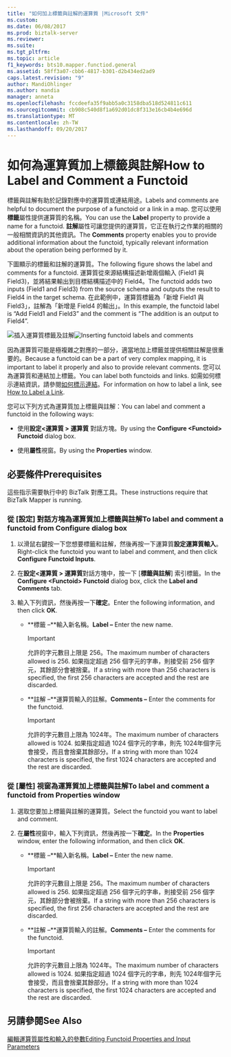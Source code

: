 ```yaml
---
title: "如何加上標籤與註解的運算質 |Microsoft 文件"
ms.custom: 
ms.date: 06/08/2017
ms.prod: biztalk-server
ms.reviewer: 
ms.suite: 
ms.tgt_pltfrm: 
ms.topic: article
f1_keywords: bts10.mapper.functiod.general
ms.assetid: 58ff3a07-cbb6-4817-b301-d2b434ed2ad9
caps.latest.revision: "9"
author: MandiOhlinger
ms.author: mandia
manager: anneta
ms.openlocfilehash: fccdeefa35f9abb5a0c3158dba518d524811c611
ms.sourcegitcommit: cb908c540d8f1a692d01dc8f313e16cb4b4e696d
ms.translationtype: MT
ms.contentlocale: zh-TW
ms.lasthandoff: 09/20/2017
---
```

# <a name="how-to-label-and-comment-a-functoid"></a><span data-ttu-id="88ad8-102">如何為運算質加上標籤與註解</span><span class="sxs-lookup"><span data-stu-id="88ad8-102">How to Label and Comment a Functoid</span></span>
<span data-ttu-id="88ad8-103">標籤與註解有助於記錄對應中的運算質或連結用途。</span><span class="sxs-lookup"><span data-stu-id="88ad8-103">Labels and comments are helpful to document the purpose of a functoid or a link in a map.</span></span> <span data-ttu-id="88ad8-104">您可以使用**標籤**屬性提供運算質的名稱。</span><span class="sxs-lookup"><span data-stu-id="88ad8-104">You can use the **Label** property to provide a name for a functoid.</span></span> <span data-ttu-id="88ad8-105">**註解**屬性可讓您提供的運算質，它正在執行之作業的相關的一般相關資訊的其他資訊。</span><span class="sxs-lookup"><span data-stu-id="88ad8-105">The **Comments** property enables you to provide additional information about the functoid, typically relevant information about the operation being performed by it.</span></span>  
  
 <span data-ttu-id="88ad8-106">下圖顯示的標籤和註解的運算質。</span><span class="sxs-lookup"><span data-stu-id="88ad8-106">The following figure shows the label and comments for a functoid.</span></span> <span data-ttu-id="88ad8-107">運算質從來源結構描述新增兩個輸入 (Field1 與 Field3)，並將結果輸出到目標結構描述中的 Field4。</span><span class="sxs-lookup"><span data-stu-id="88ad8-107">The functoid adds two inputs (Field1 and Field3) from the source schema and outputs the result to Field4 in the target schema.</span></span> <span data-ttu-id="88ad8-108">在此範例中，運算質標籤為「新增 Field1 與 Field3」，註解為「新增是 Field4 的輸出」。</span><span class="sxs-lookup"><span data-stu-id="88ad8-108">In this example, the functoid label is “Add Field1 and Field3” and the comment is “The addition is an output to Field4”.</span></span>  
  
 <span data-ttu-id="88ad8-109">![插入運算質標籤及註解](../core/media/label.gif "Label_")</span><span class="sxs-lookup"><span data-stu-id="88ad8-109">![Inserting functoid labels and comments](../core/media/label.gif "Label_")</span></span>  
  
 <span data-ttu-id="88ad8-110">因為運算質可能是極複雜之對應的一部分，適當地加上標籤並提供相關註解是很重要的。</span><span class="sxs-lookup"><span data-stu-id="88ad8-110">Because a functoid can be a part of very complex mapping, it is important to label it properly and also to provide relevant comments.</span></span> <span data-ttu-id="88ad8-111">您可以為運算質和連結加上標籤。</span><span class="sxs-lookup"><span data-stu-id="88ad8-111">You can label both functoids and links.</span></span> <span data-ttu-id="88ad8-112">如需如何標示連結資訊，請參閱[如何標示連結](../core/how-to-label-a-link.md)。</span><span class="sxs-lookup"><span data-stu-id="88ad8-112">For information on how to label a link, see [How to Label a Link](../core/how-to-label-a-link.md).</span></span>  
  
 <span data-ttu-id="88ad8-113">您可以下列方式為運算質加上標籤與註解：</span><span class="sxs-lookup"><span data-stu-id="88ad8-113">You can label and comment a functoid in the following ways:</span></span>  
  
-   <span data-ttu-id="88ad8-114">使用**設定\<運算質 > 運算質** 對話方塊。</span><span class="sxs-lookup"><span data-stu-id="88ad8-114">By using the **Configure \<Functoid> Functoid** dialog box.</span></span>  
  
-   <span data-ttu-id="88ad8-115">使用**屬性**視窗。</span><span class="sxs-lookup"><span data-stu-id="88ad8-115">By using the **Properties** window.</span></span>  
  
## <a name="prerequisites"></a><span data-ttu-id="88ad8-116">必要條件</span><span class="sxs-lookup"><span data-stu-id="88ad8-116">Prerequisites</span></span>  
 <span data-ttu-id="88ad8-117">這些指示需要執行中的 BizTalk 對應工具。</span><span class="sxs-lookup"><span data-stu-id="88ad8-117">These instructions require that BizTalk Mapper is running.</span></span>  
  
### <a name="to-label-and-comment-a-functoid-from-configure-dialog-box"></a><span data-ttu-id="88ad8-118">從 [設定] 對話方塊為運算質加上標籤與註解</span><span class="sxs-lookup"><span data-stu-id="88ad8-118">To label and comment a functoid from Configure dialog box</span></span>  
  
1.  <span data-ttu-id="88ad8-119">以滑鼠右鍵按一下您想要標籤和註解，然後再按一下運算質**設定運算質輸入**。</span><span class="sxs-lookup"><span data-stu-id="88ad8-119">Right-click the functoid you want to label and comment, and then click **Configure Functoid Inputs**.</span></span>  
  
2.  <span data-ttu-id="88ad8-120">在**設定\<運算質 > 運算質**對話方塊中，按一下 [**標籤與註解**] 索引標籤。</span><span class="sxs-lookup"><span data-stu-id="88ad8-120">In the **Configure \<Functoid> Functoid** dialog box, click the **Label and Comments** tab.</span></span>  
  
3.  <span data-ttu-id="88ad8-121">輸入下列資訊，然後再按一下**確定**。</span><span class="sxs-lookup"><span data-stu-id="88ad8-121">Enter the following information, and then click **OK**.</span></span>  
  
    -   <span data-ttu-id="88ad8-122">**標籤 –**輸入新名稱。</span><span class="sxs-lookup"><span data-stu-id="88ad8-122">**Label –** Enter the new name.</span></span>  
  
        > [!IMPORTANT]
        >  <span data-ttu-id="88ad8-123">允許的字元數目上限是 256。</span><span class="sxs-lookup"><span data-stu-id="88ad8-123">The maximum number of characters allowed is 256.</span></span> <span data-ttu-id="88ad8-124">如果指定超過 256 個字元的字串，則接受前 256 個字元，其餘部分會被捨棄。</span><span class="sxs-lookup"><span data-stu-id="88ad8-124">If a string with more than 256 characters is specified, the first 256 characters are accepted and the rest are discarded.</span></span>  
  
    -   <span data-ttu-id="88ad8-125">**註解 –**運算質輸入的註解。</span><span class="sxs-lookup"><span data-stu-id="88ad8-125">**Comments –** Enter the comments for the functoid.</span></span>  
  
        > [!IMPORTANT]
        >  <span data-ttu-id="88ad8-126">允許的字元數目上限為 1024年。</span><span class="sxs-lookup"><span data-stu-id="88ad8-126">The maximum number of characters allowed is 1024.</span></span> <span data-ttu-id="88ad8-127">如果指定超過 1024 個字元的字串，則先 1024年個字元會接受，而且會捨棄其餘部分。</span><span class="sxs-lookup"><span data-stu-id="88ad8-127">If a string with more than 1024 characters is specified, the first 1024 characters are accepted and the rest are discarded.</span></span>  
  
### <a name="to-label-and-comment-a-functoid-from-properties-window"></a><span data-ttu-id="88ad8-128">從 [屬性] 視窗為運算質加上標籤與註解</span><span class="sxs-lookup"><span data-stu-id="88ad8-128">To label and comment a functoid from Properties window</span></span>  
  
1.  <span data-ttu-id="88ad8-129">選取您要加上標籤與註解的運算質。</span><span class="sxs-lookup"><span data-stu-id="88ad8-129">Select the functoid you want to label and comment.</span></span>  
  
2.  <span data-ttu-id="88ad8-130">在**屬性**視窗中，輸入下列資訊，然後再按一下**確定**。</span><span class="sxs-lookup"><span data-stu-id="88ad8-130">In the **Properties** window, enter the following information, and then click **OK**.</span></span>  
  
    -   <span data-ttu-id="88ad8-131">**標籤 –**輸入新名稱。</span><span class="sxs-lookup"><span data-stu-id="88ad8-131">**Label –** Enter the new name.</span></span>  
  
        > [!IMPORTANT]
        >  <span data-ttu-id="88ad8-132">允許的字元數目上限是 256。</span><span class="sxs-lookup"><span data-stu-id="88ad8-132">The maximum number of characters allowed is 256.</span></span> <span data-ttu-id="88ad8-133">如果指定超過 256 個字元的字串，則接受前 256 個字元，其餘部分會被捨棄。</span><span class="sxs-lookup"><span data-stu-id="88ad8-133">If a string with more than 256 characters is specified, the first 256 characters are accepted and the rest are discarded.</span></span>  
  
    -   <span data-ttu-id="88ad8-134">**註解 –**運算質輸入的註解。</span><span class="sxs-lookup"><span data-stu-id="88ad8-134">**Comments –** Enter the comments for the functoid.</span></span>  
  
        > [!IMPORTANT]
        >  <span data-ttu-id="88ad8-135">允許的字元數目上限為 1024年。</span><span class="sxs-lookup"><span data-stu-id="88ad8-135">The maximum number of characters allowed is 1024.</span></span> <span data-ttu-id="88ad8-136">如果指定超過 1024 個字元的字串，則先 1024年個字元會接受，而且會捨棄其餘部分。</span><span class="sxs-lookup"><span data-stu-id="88ad8-136">If a string with more than 1024 characters is specified, the first 1024 characters are accepted and the rest are discarded.</span></span>  
  
## <a name="see-also"></a><span data-ttu-id="88ad8-137">另請參閱</span><span class="sxs-lookup"><span data-stu-id="88ad8-137">See Also</span></span>  
 [<span data-ttu-id="88ad8-138">編輯運算質屬性和輸入的參數</span><span class="sxs-lookup"><span data-stu-id="88ad8-138">Editing Functoid Properties and Input Parameters</span></span>](../core/editing-functoid-properties-and-input-parameters.md)